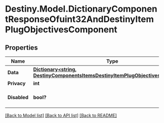 # Destiny.Model.DictionaryComponentResponseOfuint32AndDestinyItemPlugObjectivesComponent

## Properties

Name | Type | Description | Notes
------------ | ------------- | ------------- | -------------
**Data** | [**Dictionary&lt;string, DestinyComponentsItemsDestinyItemPlugObjectivesComponent&gt;**](DestinyComponentsItemsDestinyItemPlugObjectivesComponent.md) |  | [optional] 
**Privacy** | **int** |  | [optional] 
**Disabled** | **bool?** | If true, this component is disabled. | [optional] 

[[Back to Model list]](../README.md#documentation-for-models) [[Back to API list]](../README.md#documentation-for-api-endpoints) [[Back to README]](../README.md)

